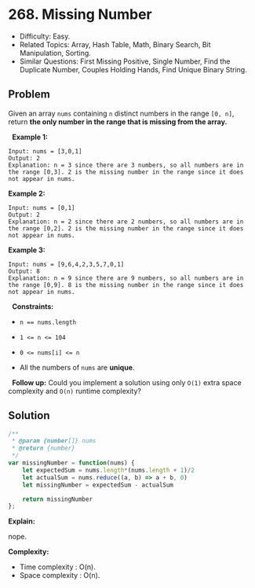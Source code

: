 # 268. Missing Number

- Difficulty: Easy.
- Related Topics: Array, Hash Table, Math, Binary Search, Bit Manipulation, Sorting.
- Similar Questions: First Missing Positive, Single Number, Find the Duplicate Number, Couples Holding Hands, Find Unique Binary String.

## Problem

Given an array ```nums``` containing ```n``` distinct numbers in the range ```[0, n]```, return **the only number in the range that is missing from the array.**

 
**Example 1:**

```
Input: nums = [3,0,1]
Output: 2
Explanation: n = 3 since there are 3 numbers, so all numbers are in the range [0,3]. 2 is the missing number in the range since it does not appear in nums.
```

**Example 2:**

```
Input: nums = [0,1]
Output: 2
Explanation: n = 2 since there are 2 numbers, so all numbers are in the range [0,2]. 2 is the missing number in the range since it does not appear in nums.
```

**Example 3:**

```
Input: nums = [9,6,4,2,3,5,7,0,1]
Output: 8
Explanation: n = 9 since there are 9 numbers, so all numbers are in the range [0,9]. 8 is the missing number in the range since it does not appear in nums.
```

 
**Constraints:**


	
- ```n == nums.length```
	
- ```1 <= n <= 104```
	
- ```0 <= nums[i] <= n```
	
- All the numbers of ```nums``` are **unique**.


 
**Follow up:** Could you implement a solution using only ```O(1)``` extra space complexity and ```O(n)``` runtime complexity?


## Solution

```javascript
/**
 * @param {number[]} nums
 * @return {number}
 */
var missingNumber = function(nums) {
    let expectedSum = nums.length*(nums.length + 1)/2
    let actualSum = nums.reduce((a, b) => a + b, 0)
    let missingNumber = expectedSum - actualSum

    return missingNumber 
};
```

**Explain:**

nope.

**Complexity:**

* Time complexity : O(n).
* Space complexity : O(n).
